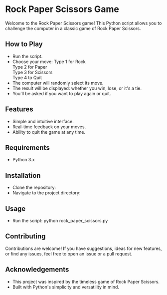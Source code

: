 # Rock Paper Scissors Game
Welcome to the Rock Paper Scissors game! This Python script allows you to challenge the computer in a classic game of Rock Paper Scissors.

## How to Play
- Run the script.
- Choose your move:
Type 1 for Rock <br>
Type 2 for Paper <br>
Type 3 for Scissors <br>
Type 4 to Quit <br>
- The computer will randomly select its move.
- The result will be displayed: whether you win, lose, or it's a tie.
- You'll be asked if you want to play again or quit.

## Features
- Simple and intuitive interface.
- Real-time feedback on your moves.
- Ability to quit the game at any time.

## Requirements
- Python 3.x

## Installation
- Clone the repository:
- Navigate to the project directory:

## Usage
- Run the script:
python rock_paper_scissors.py

## Contributing
Contributions are welcome! If you have suggestions, ideas for new features, or find any issues, feel free to open an issue or a pull request.

## Acknowledgements
- This project was inspired by the timeless game of Rock Paper Scissors.
- Built with Python's simplicity and versatility in mind.
